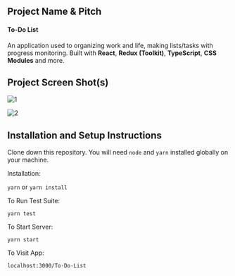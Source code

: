 ## Project Name & Pitch

#### To-Do List

An application used to organizing work and life, making lists/tasks with progress monitoring. Built with <b>React</b>, <b>Redux (Toolkit)</b>, <b>TypeScript</b>, <b>CSS Modules</b> and more.

## Project Screen Shot(s)

![1](https://user-images.githubusercontent.com/70485490/188263789-8f7c0147-0fe9-404f-b49b-d7d92a6b87f4.jpg)

![2](https://user-images.githubusercontent.com/70485490/188263785-574db168-ccb1-49db-9684-d3a42d922336.jpg)

## Installation and Setup Instructions

Clone down this repository. You will need `node` and `yarn` installed globally on your machine.  

Installation:

`yarn` or `yarn install`  

To Run Test Suite:  

`yarn test`  

To Start Server:

`yarn start`  

To Visit App:

`localhost:3000/To-Do-List`  
